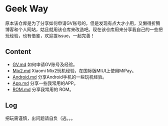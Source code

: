 # Geek Way

原本该仓库是为了分享如何申请GV账号的，但是发现有点大才小用，又懒得折腾博客和个人网站，姑且就用该仓库来改造吧。现在该仓库用来分享我自己的一些把玩经验，也有借鉴，欢迎提issue，一起完善！



## Content

- [GV.md](https://github.com/i0Ek3/GeekWay/blob/master/GV.md?1540555520712) 如何申请GV账号及经验。
- [Mix2.md](https://github.com/i0Ek3/GeekWay/blob/master/Mix2.md?1540555547103) Xiaomi Mix2玩机经验，在国际版MIUI上使用MiPay。
- [Android.md](https://github.com/i0Ek3/GeekWay/blob/master/Android.md) 分享Android手机的一些玩机经验。
- [App.md](https://github.com/i0Ek3/GeekWay/blob/master/App.md) 分享一些我常用的APP。
- [ROM.md](https://github.com/i0Ek3/GeekWay/blob/master/ROM.md) 分享我常用的 ROM。


## Log

把玩需谨慎，出问题请自负（逃。。。



